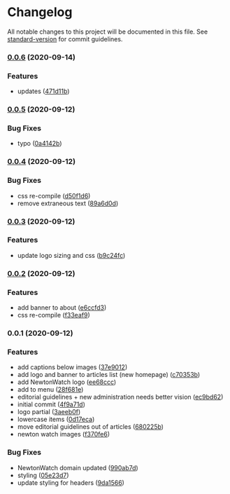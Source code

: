 # Changelog

All notable changes to this project will be documented in this file. See [standard-version](https://github.com/conventional-changelog/standard-version) for commit guidelines.

### [0.0.6](https://github.com/NewtonWatch/newtonwatch.org/compare/v0.0.5...v0.0.6) (2020-09-14)


### Features

* updates ([471d11b](https://github.com/NewtonWatch/newtonwatch.org/commit/471d11b243d3d0095c8644ce33328e819c0efb9d))

### [0.0.5](https://github.com/NewtonWatch/newtonwatch.org/compare/v0.0.4...v0.0.5) (2020-09-12)


### Bug Fixes

* typo ([0a4142b](https://github.com/NewtonWatch/newtonwatch.org/commit/0a4142b3007c255e6e145200e8484be864273f09))

### [0.0.4](https://github.com/NewtonWatch/newtonwatch.org/compare/v0.0.3...v0.0.4) (2020-09-12)


### Bug Fixes

* css re-compile ([d50f1d6](https://github.com/NewtonWatch/newtonwatch.org/commit/d50f1d6cd4181490ad6484e775b5071a8b12cf66))
* remove extraneous text ([89a6d0d](https://github.com/NewtonWatch/newtonwatch.org/commit/89a6d0da753585c4e5fd141fe01634899ac89b89))

### [0.0.3](https://github.com/NewtonWatch/newtonwatch.org/compare/v0.0.2...v0.0.3) (2020-09-12)


### Features

* update logo sizing and css ([b9c24fc](https://github.com/NewtonWatch/newtonwatch.org/commit/b9c24fcb68251e9dc5620d2e9a6c66b3809d2033))

### [0.0.2](https://github.com/NewtonWatch/newtonwatch.org/compare/v0.0.1...v0.0.2) (2020-09-12)


### Features

* add banner to about ([e6ccfd3](https://github.com/NewtonWatch/newtonwatch.org/commit/e6ccfd3a359d9625f4cda59b3da3e224a35907f9))
* css re-compile ([f33eaf9](https://github.com/NewtonWatch/newtonwatch.org/commit/f33eaf9f7a1c74eba842568cc45bf9a1268544ce))

### 0.0.1 (2020-09-12)


### Features

* add captions below images ([37e9012](https://github.com/NewtonWatch/newtonwatch.org/commit/37e901269db8bc04dafcf84f89667a1ecd8414a7))
* add logo and banner to articles list (new homepage) ([c70353b](https://github.com/NewtonWatch/newtonwatch.org/commit/c70353b23068def09008aad446e1f80475b8faac))
* add NewtonWatch logo ([ee68ccc](https://github.com/NewtonWatch/newtonwatch.org/commit/ee68cccdab2c8be9ab527b50204dfdb27de12e46))
* add to menu ([28f681e](https://github.com/NewtonWatch/newtonwatch.org/commit/28f681e4b7bb0e46beacb7570e0a069c5390a905))
* editorial guidelines + new administration needs better vision ([ec9bd62](https://github.com/NewtonWatch/newtonwatch.org/commit/ec9bd62aa31e744cf13330bf0cc57f66b949cddc))
* initial commit ([4f9a71d](https://github.com/NewtonWatch/newtonwatch.org/commit/4f9a71def57c84c36b843be0b43a8ccb4d67b426))
* logo partial ([3aeeb0f](https://github.com/NewtonWatch/newtonwatch.org/commit/3aeeb0f80e41330ff2f07d372e5d1242bd14b2a7))
* lowercase items ([0d17eca](https://github.com/NewtonWatch/newtonwatch.org/commit/0d17ecaa1f74e08ef177fcf9c645a0c30c5fae32))
* move editorial guidelines out of articles ([680225b](https://github.com/NewtonWatch/newtonwatch.org/commit/680225bd4c6c7751f7bb0c9cb8684992ed7c04b3))
* newton watch images ([f370fe6](https://github.com/NewtonWatch/newtonwatch.org/commit/f370fe646c34818f38d063f320d255d0f6f6b059))


### Bug Fixes

* NewtonWatch domain updated ([990ab7d](https://github.com/NewtonWatch/newtonwatch.org/commit/990ab7d624d2be1f216b3f8ff12a693f0d66cc70))
* styling ([05e23d7](https://github.com/NewtonWatch/newtonwatch.org/commit/05e23d73bc955ad26b20356781d90f70042e6170))
* update styling for headers ([9da1566](https://github.com/NewtonWatch/newtonwatch.org/commit/9da1566bbdba5d389a4330649ea25991d4e575b6))
